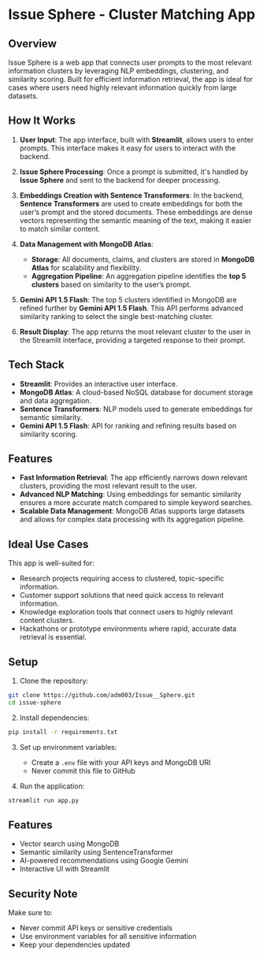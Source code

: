 # Issue Sphere - Cluster Matching App

## Overview

Issue Sphere is a web app that connects user prompts to the most relevant information clusters by leveraging NLP embeddings, clustering, and similarity scoring. Built for efficient information retrieval, the app is ideal for cases where users need highly relevant information quickly from large datasets.

## How It Works

1. **User Input**: The app interface, built with **Streamlit**, allows users to enter prompts. This interface makes it easy for users to interact with the backend.

2. **Issue Sphere Processing**: Once a prompt is submitted, it's handled by **Issue Sphere** and sent to the backend for deeper processing.

3. **Embeddings Creation with Sentence Transformers**: In the backend, **Sentence Transformers** are used to create embeddings for both the user’s prompt and the stored documents. These embeddings are dense vectors representing the semantic meaning of the text, making it easier to match similar content.

4. **Data Management with MongoDB Atlas**:
   - **Storage**: All documents, claims, and clusters are stored in **MongoDB Atlas** for scalability and flexibility.
   - **Aggregation Pipeline**: An aggregation pipeline identifies the **top 5 clusters** based on similarity to the user’s prompt.

5. **Gemini API 1.5 Flash**: The top 5 clusters identified in MongoDB are refined further by **Gemini API 1.5 Flash**. This API performs advanced similarity ranking to select the single best-matching cluster.

6. **Result Display**: The app returns the most relevant cluster to the user in the Streamlit interface, providing a targeted response to their prompt.

## Tech Stack

- **Streamlit**: Provides an interactive user interface.
- **MongoDB Atlas**: A cloud-based NoSQL database for document storage and data aggregation.
- **Sentence Transformers**: NLP models used to generate embeddings for semantic similarity.
- **Gemini API 1.5 Flash**: API for ranking and refining results based on similarity scoring.

## Features

- **Fast Information Retrieval**: The app efficiently narrows down relevant clusters, providing the most relevant result to the user.
- **Advanced NLP Matching**: Using embeddings for semantic similarity ensures a more accurate match compared to simple keyword searches.
- **Scalable Data Management**: MongoDB Atlas supports large datasets and allows for complex data processing with its aggregation pipeline.

## Ideal Use Cases

This app is well-suited for:
- Research projects requiring access to clustered, topic-specific information.
- Customer support solutions that need quick access to relevant information.
- Knowledge exploration tools that connect users to highly relevant content clusters.
- Hackathons or prototype environments where rapid, accurate data retrieval is essential.

## Setup

1. Clone the repository:
```bash
git clone https://github.com/adm003/Issue__Sphere.git
cd issue-sphere
```

2. Install dependencies:
```bash
pip install -r requirements.txt
```

3. Set up environment variables:
   - Create a `.env` file with your API keys and MongoDB URI
   - Never commit this file to GitHub

4. Run the application:
```bash
streamlit run app.py
```

## Features

- Vector search using MongoDB
- Semantic similarity using SentenceTransformer
- AI-powered recommendations using Google Gemini
- Interactive UI with Streamlit

## Security Note

Make sure to:
- Never commit API keys or sensitive credentials
- Use environment variables for all sensitive information
- Keep your dependencies updated

